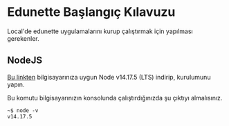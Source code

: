 # Edunette Başlangıç Kılavuzu
Local'de edunette uygulamalarını kurup çalıştırmak için yapılması gerekenler.

## NodeJS
[Bu linkten](https://nodejs.org/gl/blog/release/v14.17.5/) bilgisayarınıza uygun Node v14.17.5 (LTS) indirip, kurulumunu yapın.

Bu komutu bilgisayarınızın konsolunda çalıştırdığınızda şu çıktıyı almalısınız.

```console
~$ node -v
v14.17.5
```